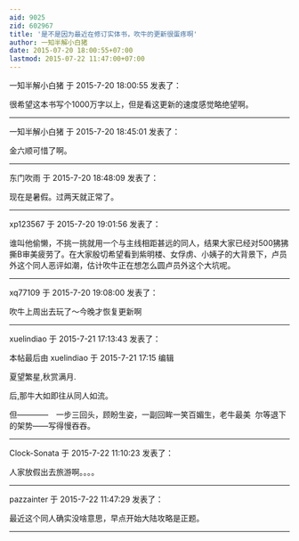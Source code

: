 ```yaml
---
aid: 9025
zid: 602967
title: '是不是因为最近在修订实体书，吹牛的更新很蛋疼啊'
author: 一知半解小白猪
date: 2015-07-20 18:00:55+07:00
lastmod: 2015-07-22 11:47:00+07:00
---
```


一知半解小白猪 于 2015-7-20 18:00:55 发表了：

很希望这本书写个1000万字以上，但是看这更新的速度感觉略绝望啊。

---------

一知半解小白猪 于 2015-7-20 18:45:01 发表了：

金六顺可惜了啊。

---------

东门吹雨 于 2015-7-20 18:48:09 发表了：

现在是暑假。过两天就正常了。

---------

xp123567 于 2015-7-20 19:01:56 发表了：

谁叫他偷懒，不挑一挑就用一个与主线相距甚远的同人，结果大家已经对500狒狒撕B审美疲劳了。在大家殷切希望看到紫明楼、女俘虏、小姨子的大背景下，卢员外这个同人恶评如潮，估计吹牛正在想怎么圆卢员外这个大坑呢。

---------

xq77109 于 2015-7-20 19:08:00 发表了：

吹牛上周出去玩了～今晚才恢复更新啊

---------

xuelindiao 于 2015-7-21 17:13:43 发表了：

本帖最后由 xuelindiao 于 2015-7-21 17:15 编辑 

夏望繁星,秋赏满月.

后,那牛大如即往从同人如流。

但————　一步三回头，顾盼生姿，一副回眸一笑百媚生，老牛最美  尔等退下的架势——写得慢吞吞。

---------

Clock-Sonata 于 2015-7-22 11:10:23 发表了：

人家放假出去旅游啊。。。。

---------

pazzainter 于 2015-7-22 11:47:29 发表了：

最近这个同人确实没啥意思，早点开始大陆攻略是正题。

---------

